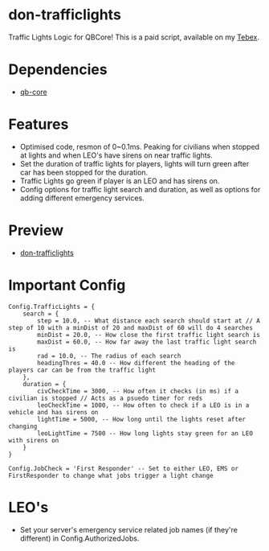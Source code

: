 # don-trafficlights
Traffic Lights Logic for QBCore! This is a paid script, available on my [Tebex](https://dons-developments.tebex.io/package/5370160).

# Dependencies
- [qb-core](https://github.com/qbcore-framework/qb-core)

# Features
- Optimised code, resmon of 0~0.1ms. Peaking for civilians when stopped at lights and when LEO's have sirens on near traffic lights.
- Set the duration of traffic lights for players, lights will turn green after car has been stopped for the duration.
- Traffic Lights go green if player is an LEO and has sirens on.
- Config options for traffic light search and duration, as well as options for adding different emergency services.

# Preview
- [don-trafficlights](https://www.youtube.com/watch?v=xx_WiEObrHk)

# Important Config
```
Config.TrafficLights = {
    search = {
        step = 10.0, -- What distance each search should start at // A step of 10 with a minDist of 20 and maxDist of 60 will do 4 searches
        minDist = 20.0, -- How close the first traffic light search is
        maxDist = 60.0, -- How far away the last traffic light search is
        rad = 10.0, -- The radius of each search
        headingThres = 40.0 -- How different the heading of the players car can be from the traffic light
    },
    duration = {
        civCheckTime = 3000, -- How often it checks (in ms) if a civilian is stopped // Acts as a psuedo timer for reds
        leoCheckTime = 1000, -- How often to check if a LEO is in a vehicle and has sirens on
        lightTime = 5000, -- How long until the lights reset after changing
        leoLightTime = 7500 -- How long lights stay green for an LEO with sirens on
    }
}

Config.JobCheck = 'First Responder' -- Set to either LEO, EMS or FirstResponder to change what jobs trigger a light change
```
# LEO's
- Set your server's emergency service related job names (if they're different) in Config.AuthorizedJobs.
